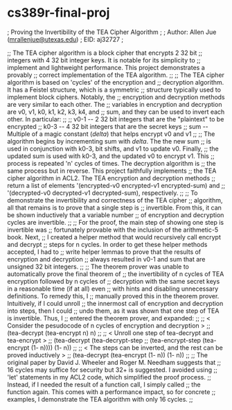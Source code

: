 # cs389r-final-proj

; Proving the Invertibility of the TEA Cipher Algorithm
;
; Author: Allen Jue (mrallenjue@utexas.edu)
; EID: aj32727
;

;; The TEA cipher algorithm is a block cipher that encrypts 2 32 bit 
;; integers with 4 32 bit integer keys. It is notable for its simplicity to
;; implement and lightweight performance. This project demonstrates a provably 
;; correct implementation of the TEA algorithm. 
;;
;; The TEA cipher algorithm is based on 'cycles' of the encryption and 
;; decryption algorithm. It has a Feistel structure, which is a symmetric 
;; structure typically used to implement block ciphers. Notably, the 
;; encryption and decryption methods are very similar to each other. The 
;; variables in encryption and decryption are v0, v1, k0, k1, k2, k3, k4, and 
;; sum, and they can be used to invert each other. In particular:
;;
;; v0-1 -- 2 32 bit integers that are the "plaintext" to be encrypted
;; k0-3 -- 4 32 bit integers that are the secret keys
;; sum  -- Multiple of a magic constant (*delta*) that helps encrypt v0 and v1
;; 
;; The algorithm begins by incrementing sum with *delta*. The the new sum
;; is used in conjunction with k0-3, bit shifts, and v1 to update v0. Finally, 
;; the updated sum is used with k0-3, and the updated v0 to encrypt v1. This 
;; process is repeated 'n' cycles of times. The decryption algorithm is 
;; the same process but in reverse. This project faithfully implements 
;; the TEA cipher algorithm in ACL2. The TEA encryption and decryption methods
;; return a list of elements '(encrypted-v0 encrypted-v1 encrypted-sum) and 
;; '(decrypted-v0 decrypted-v1 decrypted-sum), respectively. 
;;
;; To demonstrate the invertibility and correctness of the TEA cipher 
;; algorithm, all that remains is to prove that a single step is 
;; invertible. From this, it can be shown inductively that a variable number 
;; of encryption and decryption cycles are invertible.
;;
;; For the proof, the main step of showing one step is invertible was
;; fortunately provable with the inclusion of the arithmetic-5 book. Next,
;; I created a helper method that would recursively call encrypt and decrypt
;; steps for n cycles. In order to get these helper methods accepted, I had to
;; write helper lemmas to prove that the results of encryption and decryption
;; always resulted in v0-1 and sum that are unsigned 32 bit integers.
;;
;; The theorem prover was unable to automatically prove the final theorem of 
;; the invertibility of n cycles of TEA encryption followed by n cycles of 
;; decryption with the same secret keys in a reasonable time (if at all) even 
;; with hints and disabling unnecessary definitions. To remedy this, I 
;; manually proved this in the theorem prover. Intuitively, if I could unroll
;; the innermost call of encryption and decryption into steps, then I could
;; undo them, as it was shown that one step of TEA is invertible. Thus, I
;; entered the theorem prover, and expanded:
;;
;; < Consider the pesudocode of n cycles of encryption and decryption >
;; (tea-decrypt (tea-encrypt n) n) 
;;
;; < Unroll one step of tea-decrypt and tea-encrypt >
;; (tea-decrypt (tea-decrypt-step 
;;              (tea-encrypt-step (tea-encrypt (1- n)))) (1- n))
;;
;; < The steps can be inverted, and the rest can be proved inductively >
;; (tea-decrypt (tea-encrypt (1- n)) (1- n))
;;
;; The original paper by David J. Wheeler and Roger M. Needham suggests that 
;; 16 cycles may suffice for security but 32+ is suggested. I avoided using 
;; 'let' statements in my ACL2 code, which simplified the proof process. 
;; Instead, if I needed the result of a function call, I simply called
;; the function again. This comes with a performance impact, so for concrete 
;; examples, I demonstrate the TEA algorithm with only 16 cycles.
;;
